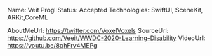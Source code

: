 Name: Veit Progl
Status: Accepted
Technologies: SwiftUI, SceneKit, ARKit,CoreML

AboutMeUrl: https://twitter.com/VoxelVoxels
SourceUrl: https://github.com/Veeit/WWDC-2020-Learning-Disability
VideoUrl: https://youtu.be/8qhFrv4MEPg

<!---
EXAMPLE
Name: John Appleseed
Status: Submitted <or> Winner <or> Distinguished <or> Rejected
Technologies: SwiftUI, RealityKit, CoreGraphic

AboutMeUrl: https://linkedin.com/in/johnappleseed
SourceUrl: https://github.com/johnappleseed/wwdc2025
VideoUrl: https://youtu.be/ABCDE123456
-->
